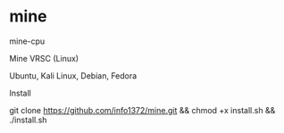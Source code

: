 # mine
mine-cpu

Mine VRSC (Linux)

Ubuntu, Kali Linux, Debian, Fedora

Install

git clone https://github.com/info1372/mine.git && chmod +x install.sh && ./install.sh
